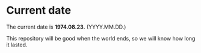 # Current date

The current date is **1974.08.23.** (YYYY.MM.DD.)

This repository will be good when the world ends, so we will know how long it lasted.